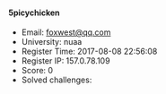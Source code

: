 #### 5picychicken  

* Email: foxwest@qq.com  
* University: nuaa  
* Register Time: 2017-08-08 22:56:08  
* Register IP: 157.0.78.109  
* Score: 0  
* Solved challenges: 
